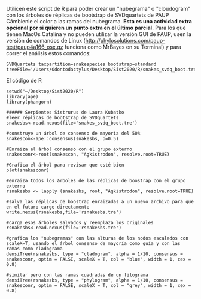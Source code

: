 Utilicen este script de R para poder crear un "nubegrama" o "cloudogram" con los árboles de réplicas de bootstrap de SVDquartets de PAUP
Cámbienle el color a las ramas del nubegrama. **Esta es una actividad extra opcional por si quieren un punto extra en el último parcial.**
Para los que tienen MacOs Catalina y no pueden utilizar la versión GUI de PAUP, usen la versión de comandos de Linux (http://phylosolutions.com/paup-test/paup4a166_osx.gz funciona como MrBayes en su Terminal) y para correr el análisis estos comandos:
```
SVDQuartets taxpartition=snakespecies bootstrap=standard treeFile='/Users/Odontodactylus/Desktop/Sist2020/R/snakes_svdq_boot.tre';
```

El código de R

```
setwd("~/Desktop/Sist2020/R")
library(ape)
library(phangorn)

###### Serpientes Sistrurus de Laura Kubatko
#leer réplicas de bootstrap de SVDquartets
snakesbs<-read.nexus(file='snakes_svdq_boot.tre')

#construye un árbol de consenso de mayoría del 50%
snakescon<-ape::consensus(snakesbs, p=0.5)

#Enraiza el árbol consenso con el grupo externo 
snakesconr<-root(snakescon, "Agkistrodon", resolve.root=TRUE)

#Grafica el árbol para revisar que esté bien
plot(snakesconr)

#enraiza todos los árboles de las réplicas de boostrap con el grupo externo
rsnakesbs <- lapply (snakesbs, root, "Agkistrodon", resolve.root=TRUE)

#salva las réplicas de boostrap enraizadas a un nuevo archivo para que en el futuro carge directamente
write.nexus(rsnakesbs,file='rsnakesbs.tre')

#carga esos árboles salvados y reemplaza los originales
rsnakesbs<-read.nexus(file='rsnakesbs.tre')

#grafica los "nubegramas" con las alturas de los nodos escalados con scaleX=T, usando el árbol consenso de mayoría como guía y con las ramas como cladograma
densiTree(rsnakesbs, type = "cladogram", alpha = 1/10, consensus = snakesconr, optim = FALSE, scaleX = T, col = "blue", width = 1, cex = 0.8)

#similar pero con las ramas cuadradas de un filograma
densiTree(rsnakesbs, type = "phylogram", alpha = 1/10, consensus = snakesconr, optim = FALSE, scaleX = T, col = "grey", width = 1, cex = 0.8)
```


